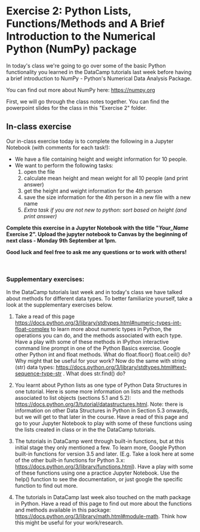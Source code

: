 # Exercise 2: Python Lists, Functions/Methods and A Brief Introduction to the Numerical Python (NumPy) package

In today's class we're going to go over some of the basic Python functionality you learned in the DataCamp tutorials last week before having a brief introduction to NumPy - Python's Numerical Data Analysis Package.

You can find out more about NumPy here: https://numpy.org

First, we will go through the class notes together. You can find the powerpoint slides for the class in this "Exercise 2" folder.

## In-class exercise
Our in-class exercise today is to complete the following in a Jupyter Notebook (with comments for each task!):  
* We have a file containing height and weight information for 10 people.  
* We want to perform the following tasks:
  1. open the file
  2. calculate mean height and mean weight for all 10 people (and print answer)
  3. get the height and weight information for the 4th person
  4. save the size information for the 4th person in a new file with a new name
  5. *Extra task if you are not new to python: sort based on height (and print answer)*

**Complete this exercise in a Jupyter Notebook with the title "*Your_Name* Exercise 2". Upload the jupyter notebook to Canvas by the beginning of next class - Monday 9th September at 1pm.** 

**Good luck and feel free to ask me any questions or to work with others!**

&nbsp;
&nbsp;

### Supplementary exercises:

In the DataCamp tutorials last week and in today's class we have talked about methods for different data types. To better familiarize yourself, take a look at the supplementary exercises below.

1) Take a read of this page https://docs.python.org/3/library/stdtypes.html#numeric-types-int-float-complex to learn more about numeric types in Python, the operations you can do, and the methods associated with each type. Have a play with some of these methods in IPython interactive command line prompt in one of the Python Basics exercise. Google other Python int and float methods. What do float.floor() float.ceil() do? Why might that be useful for your work?
Now do the same with string (str) data types: https://docs.python.org/3/library/stdtypes.html#text-sequence-type-str . What does str.find() do?

2) You learnt about Python lists as one type of Python Data Structures in one tutorial. Here is some more information on lists and the methods associated to list objects (sections 5.1 and 5.2): https://docs.python.org/3/tutorial/datastructures.html. Note: there is information on other Data Structures in Python in Section 5.3 onwards, but we will get to that later in the course. Have a read of this page and go to your Jupyter Notebook to play with some of these functions using the lists created in class or in the the DataCamp tutorials.

3) The tutorials in DataCamp went through built-in functions, but at this initial stage they only mentioned a few. To learn more, Google Python built-in functions for version 3.5 and later. (E.g. Take a look here at some of the other built-in functions for Python 3.x: https://docs.python.org/3/library/functions.html). Have a play with some of these functions using one a practice Jupyter Notebook. Use the help() function to see the documentation, or just google the specific function to find out more.

4) The tutorials in DataCamp last week also touched on the math package in Python. Have a read of this page to find out more about the functions and methods available in this package: https://docs.python.org/3/library/math.html#module-math. Think how this might be useful for your work/research.
